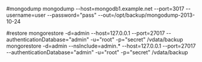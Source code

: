 #mongodump
mongodump --host=mongodb1.example.net --port=3017 --username=user --password="pass" --out=/opt/backup/mongodump-2013-10-24

#restore
mongorestore -d=admin --host=127.0.0.1 --port=27017 --authenticationDatabase="admin" -u="root" -p="secret" /vdata/backup
mongorestore -d=admin --nsInclude=admin.* --host=127.0.0.1 --port=27017 --authenticationDatabase="admin" -u="root" -p="secret" /vdata/backup


